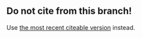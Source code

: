 ## Do not cite from this branch!
Use [the most recent citeable version](https://github.com/fmatter/yawarana-parsing-ambiguity/tree/0.0.1.draft) instead.